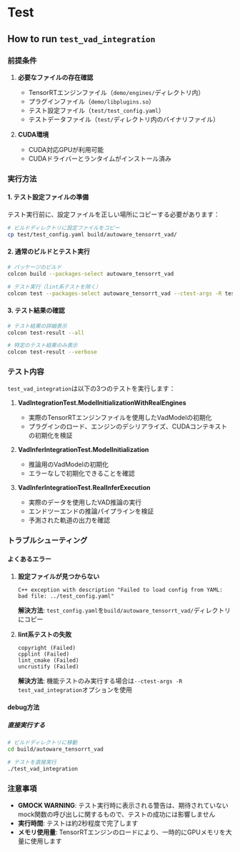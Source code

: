 # Test

## How to run `test_vad_integration`

### 前提条件

1. **必要なファイルの存在確認**
   - TensorRTエンジンファイル（`demo/engines/`ディレクトリ内）
   - プラグインファイル（`demo/libplugins.so`）
   - テスト設定ファイル（`test/test_config.yaml`）
   - テストデータファイル（`test/`ディレクトリ内のバイナリファイル）

2. **CUDA環境**
   - CUDA対応GPUが利用可能
   - CUDAドライバーとランタイムがインストール済み

### 実行方法

#### 1. テスト設定ファイルの準備

テスト実行前に、設定ファイルを正しい場所にコピーする必要があります：

```bash
# ビルドディレクトリに設定ファイルをコピー
cp test/test_config.yaml build/autoware_tensorrt_vad/
```

#### 2. 通常のビルドとテスト実行

```bash
# パッケージのビルド
colcon build --packages-select autoware_tensorrt_vad

# テスト実行（lint系テストを除く）
colcon test --packages-select autoware_tensorrt_vad --ctest-args -R test_vad_integration
```

#### 3. テスト結果の確認

```bash
# テスト結果の詳細表示
colcon test-result --all

# 特定のテスト結果のみ表示
colcon test-result --verbose
```

### テスト内容

`test_vad_integration`は以下の3つのテストを実行します：

1. **VadIntegrationTest.ModelInitializationWithRealEngines**
   - 実際のTensorRTエンジンファイルを使用したVadModelの初期化
   - プラグインのロード、エンジンのデシリアライズ、CUDAコンテキストの初期化を検証

2. **VadInferIntegrationTest.ModelInitialization**
   - 推論用のVadModelの初期化
   - エラーなしで初期化できることを確認

3. **VadInferIntegrationTest.RealInferExecution**
   - 実際のデータを使用したVAD推論の実行
   - エンドツーエンドの推論パイプラインを検証
   - 予測された軌道の出力を確認

### トラブルシューティング

#### よくあるエラー

1. **設定ファイルが見つからない**
   ```
   C++ exception with description "Failed to load config from YAML: bad file: ../test_config.yaml"
   ```
   **解決方法**: `test_config.yaml`を`build/autoware_tensorrt_vad/`ディレクトリにコピー

2. **lint系テストの失敗**
   ```
   copyright (Failed)
   cpplint (Failed)
   lint_cmake (Failed)
   uncrustify (Failed)
   ```
   **解決方法**: 機能テストのみ実行する場合は`--ctest-args -R test_vad_integration`オプションを使用

#### debug方法

##### 直接実行する

```bash
# ビルドディレクトリに移動
cd build/autoware_tensorrt_vad

# テストを直接実行
./test_vad_integration
```



### 注意事項

- **GMOCK WARNING**: テスト実行時に表示される警告は、期待されていないmock関数の呼び出しに関するもので、テストの成功には影響しません
- **実行時間**: テストは約2秒程度で完了します
- **メモリ使用量**: TensorRTエンジンのロードにより、一時的にGPUメモリを大量に使用します
